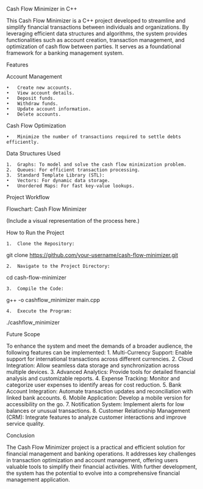 Cash Flow Minimizer in C++

This Cash Flow Minimizer is a C++ project developed to streamline and simplify financial transactions between individuals and organizations. By leveraging efficient data structures and algorithms, the system provides functionalities such as account creation, transaction management, and optimization of cash flow between parties. It serves as a foundational framework for a banking management system.

Features

Account Management

	•	Create new accounts.
	•	View account details.
	•	Deposit funds.
	•	Withdraw funds.
	•	Update account information.
	•	Delete accounts.

Cash Flow Optimization

	•	Minimize the number of transactions required to settle debts efficiently.

Data Structures Used

	1.	Graphs: To model and solve the cash flow minimization problem.
	2.	Queues: For efficient transaction processing.
	3.	Standard Template Library (STL):
	•	Vectors: For dynamic data storage.
	•	Unordered Maps: For fast key-value lookups.

Project Workflow

Flowchart: Cash Flow Minimizer

(Include a visual representation of the process here.)

How to Run the Project

	1.	Clone the Repository:

git clone https://github.com/your-username/cash-flow-minimizer.git


	2.	Navigate to the Project Directory:

cd cash-flow-minimizer


	3.	Compile the Code:

g++ -o cashflow_minimizer main.cpp


	4.	Execute the Program:

./cashflow_minimizer


Future Scope

To enhance the system and meet the demands of a broader audience, the following features can be implemented:
	1.	Multi-Currency Support: Enable support for international transactions across different currencies.
	2.	Cloud Integration: Allow seamless data storage and synchronization across multiple devices.
	3.	Advanced Analytics: Provide tools for detailed financial analysis and customizable reports.
	4.	Expense Tracking: Monitor and categorize user expenses to identify areas for cost reduction.
	5.	Bank Account Integration: Automate transaction updates and reconciliation with linked bank accounts.
	6.	Mobile Application: Develop a mobile version for accessibility on the go.
	7.	Notification System: Implement alerts for low balances or unusual transactions.
	8.	Customer Relationship Management (CRM): Integrate features to analyze customer interactions and improve service quality.

Conclusion

The Cash Flow Minimizer project is a practical and efficient solution for financial management and banking operations. It addresses key challenges in transaction optimization and account management, offering users valuable tools to simplify their financial activities. With further development, the system has the potential to evolve into a comprehensive financial management application.
